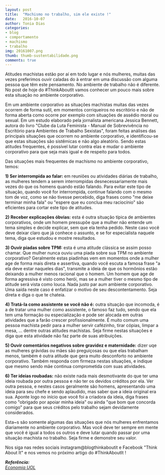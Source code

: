 ```yaml
---
layout: post
title:  "Machismo no trabalho, sim ele existe !"
date:   2016-10-07
author: Tonia Dias
categories: 
- blog
- comportamento
- machismo
- trabalho
img: 20161007.png
thumb: thumb-sustentabilidade.png
comments: true
---
```


Atitudes machistas estão por aí em todo lugar e nós mulheres, muitas das vezes preferimos ouvir caladas do à entrar em uma discussão com alguma pessoa que têm este pensamento. No ambiente de trabalho não é diferente. No post de hoje do #ThinkAboutIt vamos conhecer um pouco mais sobre esta situação no ambiente corporativo.<!--more-->

Em um ambiente corporativo as situações machistas muitas das vezes ocorrem de forma sutil, em momentos corriqueiros no escritório e não de forma aberta como ocorre por exemplo com situações de assédio moral ou sexual. Em um estudo elaborado pela jornalista americana Jessica Bennett, autora do livro "Clube da Luta Feminista - Manual de Sobrevivência no Escritório para Ambientes de Trabalho Sexistas", foram feitas análises das principais situações que ocorrem no ambiente corporativo, e identificou-se que estas situações são sistêmicas e não algo aleatório. Sendo estas atitudes frequentes, é possível lutar contra elas e mudar o ambiente corporativo para que seja mais igual e de respeito para todos. 

Das situações mais frequentes de machismo no ambiente corporativo, temos:

<b>1) Ser interrompida ao falar: </b> em reuniões ou atividades diárias de trabalho, as mulheres tendem a serem interrompidas desnecessariamente mais vezes do que os homens quando estão falando. Para evitar este tipo de situação, quando você for interrompida, continue falando com o mesmo tom de voz, como se não tivesse percebido, diga frases como "me deixe terminar minha fala" ou "espere que eu conclua meu raciocínio" são eficientes para cortar este tipo de atitudes.

<b>2) Receber explicações óbvias:</b> esta é outra situação típica de ambientes corporativos, onde um homem pressupõe que a mulher não entende um tema simples e decide explicar, sem que ela tenha pedido. Neste caso você deve deixar claro que já conhece o assunto, e se for especialista naquele tema, diga que estudou e mostre resultados. 

<b>3) Ouvir piadas sobre TPM:</b> esta é uma atitude clássica se assim posso chamar. Que mulher nunca ouviu uma piada sobre sua TPM no ambiente corporativo? Geralmente estas piadinhas vem em momentos onde a mulher age de forma mais direta e assertiva, quando você escuta a famosa frase "a ela deve estar naqueles dias", transmite a ideia de que os hormônios estão deixando a mulher menos racional que o homem. Um homem que age de forma agressiva é visto como herói, mas se a mulher tiver o mesmo tipo de atitude será vista como louca. Nada justo par aum ambiente corporativo. Uma saída neste caso é enfatizar o motivo de seu descontentamento. Seja direta e diga o que te chateia.

<b>4) Tratá-la como assistente se você não é:</b> outra situação que incomoda, é a de tratar uma mulher como assistente, o famoso faz tudo, sendo que ela tem uma formação ou especialização e pode ser alocada em outras atividades que a farão crescer profissionalmente. É muito comum uma pessoa machista pedir para a mulher servir cafézinho, tirar cópias, limpar a mesa, ... dentre outras atitudes machistas. Seja firme nestas situações e diga que esta atividade não faz parte de suas atribuições.

<b>5) Ouvir comentários negativos sobre gravidez e maternidade:</b> dizer uqe as mulheres grávidas ou mães são preguiçosas ou que elas trabalham menos, também é outra atitude que gera muito desconforto no ambiente corporativo. Também responda com firmeza nestas situações, e indique que mesmo sendo mãe continua comprometida com suas atividades.

<b>6) Ter ideias roubadas:</b> não existe nada mais desmotivante do que ter uma ideia roubada por outra pessoa e não ter os devidos créditos por ela. Ver outra pessoa, e nestes casos geralmente são homens, apresentando uma ideia para seu chefe e sendo aplaudido, mas saber que a ideia original era sua. Aponte logo no início que você foi a criadora da ideia, diga frases como "obrigado por apoiar minha ideia" ou ainda "que bom que concorda comigo" para que seus créditos pelo trabalho sejam devidamente considerados.

Esta~s são somente algumas das situações que nós mulheres enfrentamos diariamente no ambiente corporativo. Mas você deve ter sempre em mente que você é igual a todos os outros e deve lutar quando passar por uma situação machista no trabalho. Seja firme e demonstre seu valor. 

 Nos siga nas redes sociais instagram@blogthinkaboutit e Facebook "Think About It" e nos vemos no próximo artigo do #ThinkAboutIt !

<i>
	<b>Referência: </b><br/>
	<a href="http://economia.uol.com.br/empregos-e-carreiras/noticias/redacao/2016/10/06/de-piada-sobre-tpm-a-servir-cafezinho-como-lidar-com-machismo-no-trabalho.htm">Economia UOL</a><br/>
</i>
